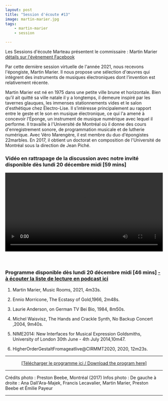 ```yaml
---
layout: post
title: "Session d'écoute #13"
image: martin-marier.jpg
tags: 
    - martin-marier
    - session

---
```



Les Sessions d'écoute Marteau présentent le commissaire : Martin Marier <a href="https://fb.me/e/2T1EoGHU3" target="_blank"> détails sur l'évènement Facebook</a>
<br>

Par cette dernière session virtuelle de l'année 2021, nous recevons l'épongiste, Martin Marier. Il nous propose une sélection d'œuvres qui intègrent des instruments de musiques électroniques dont l’invention est relativement récente.

Martin Marier est né en 1975 dans une petite ville brune et horizontale. Bien qu’il ait quitté sa ville natale il y a longtemps, il demeure inspiré par les tavernes glauques, les immenses stationnements vides et le salon d'esthétique chez Électro-Lise. Il s’intéresse principalement au rapport entre le geste et le son en musique électronique, ce qui l'a amené à concevoir l'Éponge, un instrument de musique numérique avec lequel il performe. Il travaille à l'Université de Montréal où il donne des cours d'enregistrement sonore, de programmation musicale et de lutherie numérique. Avec Véro Marengère, il est membre du duo d'épongistes 22marbles. En 2017, il obtient un doctorat en composition de l'Université de Montréal sous la direction de Jean Piché.



### Vidéo en rattrapage de la discussion avec notre invité disponible dès lundi 20 décembre midi [59 mins]

<!-- Video -->

<center>
<video width="100%" controls>
  <source src="https://media.sessionsmarteau.com/sessions-marteau/session-virtuelle/videos/session-13-martin-marier.mp4" type="video/mp4">
  Your browser does not support HTML video.
</video>
</center>


<br>
<br>


### Programme disponible dès lundi 20 décembre midi  [46 mins]  <a href="https://sessionsmarteau.com/musique/#podcasts">- à écouter la liste de lecture en podcast ici  </a>


1. Martin Marier, Music Rooms, 2021, 4m33s.

2. Ennio Morricone, The Ecstasy of Gold,1966, 2m48s.

3. Laurie Anderson, on German TV Bei Bio, 1984, 8m50s.

4. Michel Waisvisz, The Hands and Crackle Synth, No Backup Concert ,2004, 9m40s.

5. NIME2014: New Interfaces for Musical Expression Goldsmiths, University of London 30th June - 4th July 2014,10m47.

6. HigherOrderGestaltFromageatlive@CIRMMT2020, 2020, 12m23s.





<hr>

<DIV align="center">
<a href="https://sessionsmarteau.com/uploads/session-013/program/Sessions-Marteau-013-Programme.pdf" download>[Télécharger le programme ici / Download the program here] </a>
</DIV>

<hr>
Crédits photo : Preston Beebe, Montréal (2017) 
Infos photo : De gauche à droite : Ana Dall'Ara-Majek, Francis Lecavalier, Martin Marier, Preston Beebe et Émilie Payeur
<hr>



